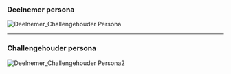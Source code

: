 ### Deelnemer persona

![Deelnemer_Challengehouder Persona](https://github.com/DutchEllie/meesterproef-2223/assets/40611000/8079ab9a-51c4-41f9-aab9-fffc521bfcc0)

***

### Challengehouder persona
![Deelnemer_Challengehouder Persona2](https://github.com/DutchEllie/meesterproef-2223/assets/40611000/c6d1ed46-1d17-4d65-8d04-cf51a113a03b)
